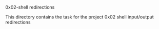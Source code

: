 0x02-shell redirections

This directory contains the task for the project 0x02 shell input/output redirections
